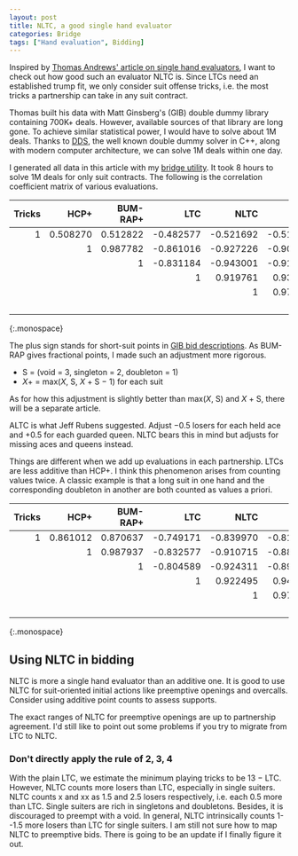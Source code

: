 ```yaml
---
layout: post
title: NLTC, a good single hand evaluator
categories: Bridge
tags: ["Hand evaluation", Bidding]
---
```

Inspired by [Thomas Andrews' article on single hand evaluators][singeval],
I want to check out how good such an evaluator NLTC is.  Since LTCs need an
established trump fit, we only consider suit offense tricks, i.e. the most
tricks a partnership can take in any suit contract.

Thomas built his data with Matt Ginsberg's (GIB) double dummy library
containing 700K+ deals.  However, available sources of that library are long
gone.  To achieve similar statistical power, I would have to solve about 1M
deals.  Thanks to [DDS][dds], the well known double dummy solver in C++, along
with modern computer architecture, we can solve 1M deals within one day.

I generated all data in this article with my [bridge utility][bridge].  It took
8 hours to solve 1M deals for only suit contracts.  The following is the
correlation coefficient matrix of various evaluations.

[singeval]: https://bridge.thomasoandrews.com/valuations/original.html
[dds]: https://github.com/dds-bridge/dds
[bridge]: https://github.com/jdh8/Bridge

 Tricks   | HCP+     | BUM-RAP+ | LTC      | NLTC     | ALTC
---------:|---------:|---------:|---------:|---------:|---------:
 1        | 0.508270 | 0.512822 |-0.482577 |-0.521692 |-0.516951
          | 1        | 0.987782 |-0.861016 |-0.927226 |-0.903264
          |          | 1        |-0.831184 |-0.943001 |-0.915663
          |          |          | 1        | 0.919761 | 0.935646
          |          |          |          | 1        | 0.979818
          |          |          |          |          | 1
{:.monospace}

The plus sign stands for short-suit points in [GIB bid descriptions][gibbids].
As BUM-RAP gives fractional points, I made such an adjustment more rigorous.

- S = (void = 3, singleton = 2, doubleton = 1)
- *X*+ = max(*X*, S, *X* + S &minus; 1) for each suit

As for how this adjustment is slightly better than max(*X*, S) and *X* + S,
there will be a separate article.

[gibbids]: https://www.bridgebase.com/doc/gib_descriptions.php

ALTC is what Jeff Rubens suggested.  Adjust &minus;0.5 losers for each held ace
and +0.5 for each guarded queen.  NLTC bears this in mind but adjusts for
missing aces and queens instead.

Things are different when we add up evaluations in each partnership.  LTCs are
less additive than HCP+.  I think this phenomenon arises from counting values
twice.  A classic example is that a long suit in one hand and the corresponding
doubleton in another are both counted as values a priori.

 Tricks   | HCP+     | BUM-RAP+ | LTC      | NLTC     | ALTC
---------:|---------:|---------:|---------:|---------:|---------:
 1        | 0.861012 | 0.870637 |-0.749171 |-0.839970 |-0.813800
          | 1        | 0.987937 |-0.832577 |-0.910715 |-0.880367
          |          | 1        |-0.804589 |-0.924311 |-0.890025
          |          |          | 1        | 0.922495 | 0.940156
          |          |          |          | 1        | 0.974347
          |          |          |          |          | 1
{:.monospace}

Using NLTC in bidding
---------------------
NLTC is more a single hand evaluator than an additive one.  It is good to use
NLTC for suit-oriented initial actions like preemptive openings and overcalls.
Consider using additive point counts to assess supports.

The exact ranges of NLTC for preemptive openings are up to partnership
agreement.  I'd still like to point out some problems if you try to migrate
from LTC to NLTC.

### Don't directly apply the rule of 2, 3, 4

With the plain LTC, we estimate the minimum playing tricks to be 13 &minus;
LTC.  However, NLTC counts more losers than LTC, especially in single suiters.
NLTC counts x and xx as 1.5 and 2.5 losers respectively, i.e. each 0.5 more
than LTC.  Single suiters are rich in singletons and doubletons.  Besides, it
is discouraged to preempt with a void.  In general, NLTC intrinsically counts
1--1.5 more losers than LTC for single suiters.  I am still not sure how to map
NLTC to preemptive bids.  There is going to be an update if I finally figure it
out.
